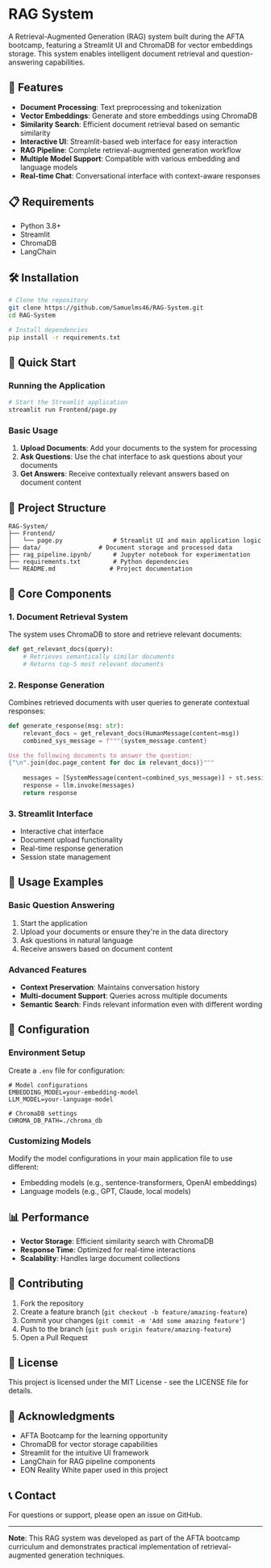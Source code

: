 # RAG System

A Retrieval-Augmented Generation (RAG) system built during the AFTA bootcamp, featuring a Streamlit UI and ChromaDB for vector embeddings storage. This system enables intelligent document retrieval and question-answering capabilities.

## 🚀 Features

- **Document Processing**: Text preprocessing and tokenization
- **Vector Embeddings**: Generate and store embeddings using ChromaDB
- **Similarity Search**: Efficient document retrieval based on semantic similarity
- **Interactive UI**: Streamlit-based web interface for easy interaction
- **RAG Pipeline**: Complete retrieval-augmented generation workflow
- **Multiple Model Support**: Compatible with various embedding and language models
- **Real-time Chat**: Conversational interface with context-aware responses

## 📋 Requirements

- Python 3.8+
- Streamlit
- ChromaDB
- LangChain

## 🛠️ Installation

```bash
# Clone the repository
git clone https://github.com/Samuelms46/RAG-System.git
cd RAG-System

# Install dependencies
pip install -r requirements.txt
```

## 🚀 Quick Start

### Running the Application

```bash
# Start the Streamlit application
streamlit run Frontend/page.py
```

### Basic Usage

1. **Upload Documents**: Add your documents to the system for processing
2. **Ask Questions**: Use the chat interface to ask questions about your documents
3. **Get Answers**: Receive contextually relevant answers based on document content

## 📁 Project Structure

```
RAG-System/
├── Frontend/
│   └── page.py              # Streamlit UI and main application logic
├── data/                # Document storage and processed data
├── rag_pipeline.ipynb/      # Jupyter notebook for experimentation
├── requirements.txt         # Python dependencies
└── README.md               # Project documentation
```

## 🔧 Core Components

### 1. Document Retrieval System

The system uses ChromaDB to store and retrieve relevant documents:

```python
def get_relevant_docs(query):
    # Retrieves semantically similar documents
    # Returns top-5 most relevant documents
```

### 2. Response Generation

Combines retrieved documents with user queries to generate contextual responses:

```python
def generate_response(msg: str):
    relevant_docs = get_relevant_docs(HumanMessage(content=msg))
    combined_sys_message = f"""{system_message.content}

Use the following documents to answer the question:
{"\n".join(doc.page_content for doc in relevant_docs)}"""
    
    messages = [SystemMessage(content=combined_sys_message)] + st.session_state.messages
    response = llm.invoke(messages)
    return response
```

### 3. Streamlit Interface

- Interactive chat interface
- Document upload functionality
- Real-time response generation
- Session state management

## 🎯 Usage Examples

### Basic Question Answering

1. Start the application
2. Upload your documents or ensure they're in the data directory
3. Ask questions in natural language
4. Receive answers based on document content

### Advanced Features

- **Context Preservation**: Maintains conversation history
- **Multi-document Support**: Queries across multiple documents
- **Semantic Search**: Finds relevant information even with different wording

## 🔧 Configuration

### Environment Setup

Create a `.env` file for configuration:

```env
# Model configurations
EMBEDDING_MODEL=your-embedding-model
LLM_MODEL=your-language-model

# ChromaDB settings
CHROMA_DB_PATH=./chroma_db
```

### Customizing Models

Modify the model configurations in your main application file to use different:
- Embedding models (e.g., sentence-transformers, OpenAI embeddings)
- Language models (e.g., GPT, Claude, local models)

## 📊 Performance

- **Vector Storage**: Efficient similarity search with ChromaDB
- **Response Time**: Optimized for real-time interactions
- **Scalability**: Handles large document collections

## 🤝 Contributing

1. Fork the repository
2. Create a feature branch (`git checkout -b feature/amazing-feature`)
3. Commit your changes (`git commit -m 'Add some amazing feature'`)
4. Push to the branch (`git push origin feature/amazing-feature`)
5. Open a Pull Request

## 📝 License

This project is licensed under the MIT License - see the LICENSE file for details.

## 🙏 Acknowledgments

- AFTA Bootcamp for the learning opportunity
- ChromaDB for vector storage capabilities
- Streamlit for the intuitive UI framework
- LangChain for RAG pipeline components
- EON Reality White paper used in this project

## 📞 Contact

For questions or support, please open an issue on GitHub.

---

**Note**: This RAG system was developed as part of the AFTA bootcamp curriculum and demonstrates practical implementation of retrieval-augmented generation techniques.

